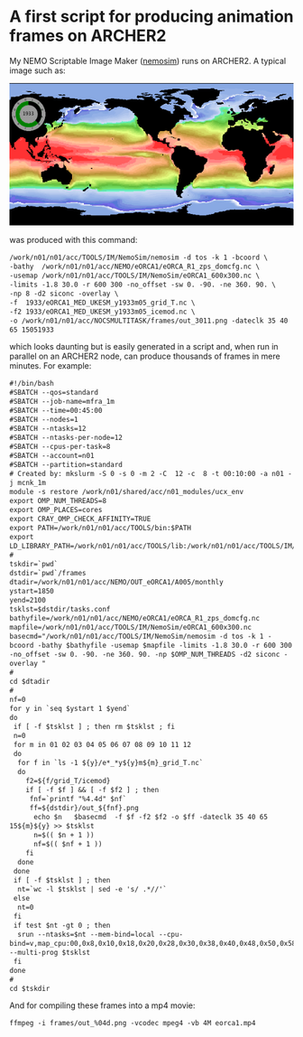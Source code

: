 # A first script for producing animation frames on ARCHER2

My NEMO Scriptable Image Maker
([nemosim](https://accowa.github.io/nemosim_manual)) runs on ARCHER2. A typical
image such as:

![Screenshot](../images/nemosim_example.png)

was produced with this command: 

```
/work/n01/n01/acc/TOOLS/IM/NemoSim/nemosim -d tos -k 1 -bcoord \ 
-bathy  /work/n01/n01/acc/NEMO/eORCA1/eORCA_R1_zps_domcfg.nc \
-usemap /work/n01/n01/acc/TOOLS/IM/NemoSim/eORCA1_600x300.nc \
-limits -1.8 30.0 -r 600 300 -no_offset -sw 0. -90. -ne 360. 90. \
-np 8 -d2 siconc -overlay \
-f  1933/eORCA1_MED_UKESM_y1933m05_grid_T.nc \
-f2 1933/eORCA1_MED_UKESM_y1933m05_icemod.nc \
-o /work/n01/n01/acc/NOCSMULTITASK/frames/out_3011.png -dateclk 35 40 65 15051933
```

which looks daunting but is easily generated in a script and, when run in
parallel on an ARCHER2 node, can produce thousands of frames in mere minutes.
For example:

```
#!/bin/bash
#SBATCH --qos=standard
#SBATCH --job-name=mfra_1m
#SBATCH --time=00:45:00
#SBATCH --nodes=1
#SBATCH --ntasks=12
#SBATCH --ntasks-per-node=12
#SBATCH --cpus-per-task=8
#SBATCH --account=n01
#SBATCH --partition=standard
# Created by: mkslurm -S 0 -s 0 -m 2 -C  12 -c  8 -t 00:10:00 -a n01 -j mcnk_1m
module -s restore /work/n01/shared/acc/n01_modules/ucx_env
export OMP_NUM_THREADS=8
export OMP_PLACES=cores
export CRAY_OMP_CHECK_AFFINITY=TRUE
export PATH=/work/n01/n01/acc/TOOLS/bin:$PATH
export LD_LIBRARY_PATH=/work/n01/n01/acc/TOOLS/lib:/work/n01/n01/acc/TOOLS/IM/lib:$LD_LIBRARY_PATH
#
tskdir=`pwd`
dstdir=`pwd`/frames
dtadir=/work/n01/n01/acc/NEMO/OUT_eORCA1/A005/monthly
ystart=1850
yend=2100
tsklst=$dstdir/tasks.conf
bathyfile=/work/n01/n01/acc/NEMO/eORCA1/eORCA_R1_zps_domcfg.nc
mapfile=/work/n01/n01/acc/TOOLS/IM/NemoSim/eORCA1_600x300.nc
basecmd="/work/n01/n01/acc/TOOLS/IM/NemoSim/nemosim -d tos -k 1 -bcoord -bathy $bathyfile -usemap $mapfile -limits -1.8 30.0 -r 600 300 -no_offset -sw 0. -90. -ne 360. 90. -np $OMP_NUM_THREADS -d2 siconc -overlay "
#
cd $dtadir
#
nf=0
for y in `seq $ystart 1 $yend`
do
 if [ -f $tsklst ] ; then rm $tsklst ; fi
 n=0
 for m in 01 02 03 04 05 06 07 08 09 10 11 12
 do
  for f in `ls -1 ${y}/e*_*y${y}m${m}_grid_T.nc`
  do
    f2=${f/grid_T/icemod}
    if [ -f $f ] && [ -f $f2 ] ; then
     fnf=`printf "%4.4d" $nf`
     ff=${dstdir}/out_${fnf}.png
      echo $n   $basecmd  -f $f -f2 $f2 -o $ff -dateclk 35 40 65 15${m}${y} >> $tsklst
      n=$(( $n + 1 ))
      nf=$(( $nf + 1 ))
    fi
  done
 done
 if [ -f $tsklst ] ; then
  nt=`wc -l $tsklst | sed -e 's/ .*//'`
 else
  nt=0
 fi
 if test $nt -gt 0 ; then
  srun --ntasks=$nt --mem-bind=local --cpu-bind=v,map_cpu:00,0x8,0x10,0x18,0x20,0x28,0x30,0x38,0x40,0x48,0x50,0x58 --multi-prog $tsklst
 fi
done
#
cd $tskdir
```

And for compiling these frames into a mp4 movie:
```
ffmpeg -i frames/out_%04d.png -vcodec mpeg4 -vb 4M eorca1.mp4
```
